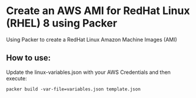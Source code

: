 # Create an AWS AMI for RedHat Linux (RHEL) 8 using Packer

Using Packer to create a RedHat Linux Amazon Machine Images (AMI) 

## How to use:

Update the linux-variables.json with your AWS Credentials and then execute:

```
packer build -var-file=variables.json template.json
```